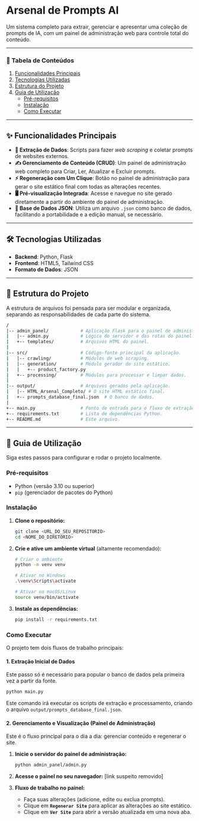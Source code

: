 # Arsenal de Prompts AI

Um sistema completo para extrair, gerenciar e apresentar uma coleção de prompts de IA, com um painel de administração web para controle total do conteúdo.

-----

### 📖 Tabela de Conteúdos

1.  [Funcionalidades Principais](https://www.google.com/search?q=%23-funcionalidades-principais)
2.  [Tecnologias Utilizadas](https://www.google.com/search?q=%23%EF%B8%8F-tecnologias-utilizadas)
3.  [Estrutura do Projeto](https://www.google.com/search?q=%23-estrutura-do-projeto)
4.  [Guia de Utilização](https://www.google.com/search?q=%23-guia-de-utiliza%C3%A7%C3%A3o)
      - [Pré-requisitos](https://www.google.com/search?q=%23pr%C3%A9-requisitos)
      - [Instalação](https://www.google.com/search?q=%23instala%C3%A7%C3%A3o)
      - [Como Executar](https://www.google.com/search?q=%23como-executar)

-----

## ✨ Funcionalidades Principais

  - **🤖 Extração de Dados**: Scripts para fazer *web scraping* e coletar prompts de websites externos.
  - **✍️ Gerenciamento de Conteúdo (CRUD)**: Um painel de administração web completo para Criar, Ler, Atualizar e Excluir prompts.
  - **⚡ Regeneração com Um Clique**: Botão no painel de administração para gerar o site estático final com todas as alterações recentes.
  - **🖥️ Pré-visualização Integrada**: Acesse e navegue no site gerado diretamente a partir do ambiente do painel de administração.
  - **💾 Base de Dados JSON**: Utiliza um arquivo `.json` como banco de dados, facilitando a portabilidade e a edição manual, se necessário.

-----

## 🛠️ Tecnologias Utilizadas

  - **Backend**: Python, Flask
  - **Frontend**: HTML5, Tailwind CSS
  - **Formato de Dados**: JSON

-----

## 📂 Estrutura do Projeto

A estrutura de arquivos foi pensada para ser modular e organizada, separando as responsabilidades de cada parte do sistema.

```sh
/
|-- admin_panel/            # Aplicação Flask para o painel de administração.
|   |-- admin.py            # Lógica do servidor e das rotas do painel.
|   +-- templates/          # Arquivos HTML do painel.
|
|-- src/                    # Código-fonte principal da aplicação.
|   |-- crawling/           # Módulos de web scraping.
|   |-- generation/         # Módulo gerador do site estático.
|   |   +-- product_factory.py
|   +-- processing/         # Módulos para processar e limpar dados.
|
|-- output/                 # Arquivos gerados pela aplicação.
|   |-- HTML_Arsenal_Completo/ # O site HTML estático final.
|   +-- prompts_database_final.json  # O banco de dados.
|
+-- main.py                 # Ponto de entrada para o fluxo de extração.
+-- requirements.txt        # Lista de dependências Python.
+-- README.md               # Este arquivo.
```

-----

## 🚀 Guia de Utilização

Siga estes passos para configurar e rodar o projeto localmente.

### Pré-requisitos

  - Python (versão 3.10 ou superior)
  - `pip` (gerenciador de pacotes do Python)

### Instalação

1.  **Clone o repositório:**

    ```bash
    git clone <URL_DO_SEU_REPOSITORIO>
    cd <NOME_DO_DIRETORIO>
    ```

2.  **Crie e ative um ambiente virtual** (altamente recomendado):

    ```bash
    # Criar o ambiente
    python -m venv venv

    # Ativar no Windows
    .\venv\Scripts\activate

    # Ativar no macOS/Linux
    source venv/bin/activate
    ```

3.  **Instale as dependências:**

    ```bash
    pip install -r requirements.txt
    ```

### Como Executar

O projeto tem dois fluxos de trabalho principais:

#### 1\. Extração Inicial de Dados

Este passo só é necessário para popular o banco de dados pela primeira vez a partir da fonte.

```bash
python main.py
```

Este comando irá executar os scripts de extração e processamento, criando o arquivo `output/prompts_database_final.json`.

#### 2\. Gerenciamento e Visualização (Painel de Administração)

Este é o fluxo principal para o dia a dia: gerenciar conteúdo e regenerar o site.

1.  **Inicie o servidor do painel de administração:**

    ```bash
    python admin_panel/admin.py
    ```

2.  **Acesse o painel no seu navegador:**
    [link suspeito removido]

3.  **Fluxo de trabalho no painel:**

      - Faça suas alterações (adicione, edite ou exclua prompts).
      - Clique em **`Regenerar Site`** para aplicar as alterações ao site estático.
      - Clique em **`Ver Site`** para abrir a versão atualizada em uma nova aba.